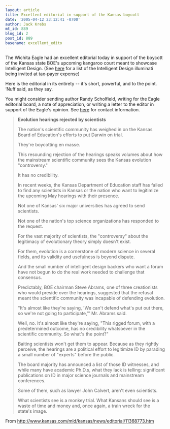```yaml
---
layout: article
title: Excellent editorial in support of the Kansas boycott
date: '2005-04-12 23:12:41 -0700'
author: Jack Krebs
mt_id: 889
blog_id: 2
post_id: 889
basename: excellent_edito
---
```

The Wichita Eagle had an excellent editorial today in support of the boycott of the Kansas state BOE's upcoming kangaroo court meant to showcase Intelligent Design.  (See [ here](http://www.pandasthumb.org/pt-archives/000939.html) for a list of the Intelligent Design illuminati being invited at tax-payer expense)

Here is the editorial in its entirety -- it's short, powerful, and to the point.  ‘Nuff said, as they say.  

You might consider sending author Randy Scholfield, writing for the Eagle editorial board, a note of appreciation, or writing a letter to the editor in support of the Eagle's opinion.  See [here](http://www.kansas.com/mld/kansas/news/editorial/4664538.htm) for contact information.

> **Evolution hearings rejected by scientists**
> 
> The nation's scientific community has weighed in on the Kansas Board of Education's efforts to put Darwin on trial.
> 
> They're boycotting en masse.
> 
> This resounding rejection of the hearings speaks volumes about how the mainstream scientific community sees the Kansas evolution "controversy."
> 
> It has no credibility.
> 
> In recent weeks, the Kansas Department of Education staff has failed to find any scientists in Kansas or the nation who want to legitimize the upcoming May hearings with their presence.
> 
> Not one of Kansas' six major universities has agreed to send scientists.
> 
> Not one of the nation's top science organizations has responded to the request.
> 
> For the vast majority of scientists, the "controversy" about the legitimacy of evolutionary theory simply doesn't exist.
> 
> For them, evolution is a cornerstone of modern science in several fields, and its validity and usefulness is beyond dispute.
> 
> And the small number of intelligent design backers who want a forum have not begun to do the real work needed to challenge that consensus.
> 
> Predictably, BOE chairman Steve Abrams, one of three creationists who would preside over the hearings, suggested that the refusal meant the scientific community was incapable of defending evolution.
> 
> "It's almost like they're saying, 'We can't defend what's put out there, so we're not going to participate,'" Mr. Abrams said.
> 
> Well, no. It's almost like they're saying, "This rigged forum, with a predetermined outcome, has no credibility whatsoever in the scientific community. So what's the point?"
> 
> Baiting scientists won't get them to appear. Because as they rightly perceive, the hearings are a political effort to legitimize ID by parading a small number of "experts" before the public.
> 
> The board majority has announced a list of those ID witnesses, and while many have academic Ph.D.s, what they lack is telling: significant publications on ID in major science journals and mainstream conferences.
> 
> Some of them, such as lawyer John Calvert, aren't even scientists.
> 
> What scientists see is a monkey trial. What Kansans should see is a waste of time and money and, once again, a train wreck for the state's image.

From http://www.kansas.com/mld/kansas/news/editorial/11368773.htm
